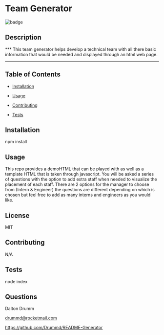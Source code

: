 # Team Generator
  ![badge](https://img.shields.io/badge/BADGE-MIT-red.svg)

   
  ## Description

 *** This team generator helps develop a technical team with all there basic information 
that would be needed and displayed through an html web page. 
 ***

  ## Table of Contents
  * [Installation](#installation)
  * [Usage](#usage)

  * [Contributing](#contributing)
  * [Tests](#tests)

  ## Installation
   npm install

  ## Usage
   This repo provides a demoHTML that can be played with as well as a template HTML that is taken through javascript. You will be asked a series of questions with the option to add extra staff when needed to visualize the placement of each staff. There are 2 options for the manager to choose from (Intern & Engineer) the questions are different depending on which is chosen but feel free to add as many interns and engineers as you would like.

  ## License
   MIT

  ## Contributing
   N/A

  ## Tests
   node index

  ## Questions
   Dalton Drumm 


   drummd@rocketmail.com 

   
   https://github.com/Drummd/README-Generator 
  

  


